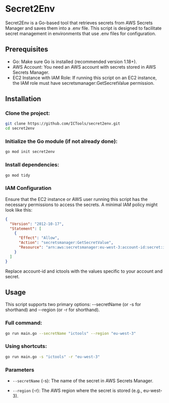# Secret2Env

Secret2Env is a Go-based tool that retrieves secrets from AWS Secrets Manager and saves them into a .env file. This script is designed to facilitate secret management in environments that use .env files for configuration.

## Prerequisites

- Go: Make sure Go is installed (recommended version 1.18+).
- AWS Account: You need an AWS account with secrets stored in AWS Secrets Manager.
- EC2 Instance with IAM Role: If running this script on an EC2 instance, the IAM role must have secretsmanager:GetSecretValue permission.

## Installation

### Clone the project:

```bash
git clone https://github.com/ICTools/secret2env.git
cd secret2env
```


### Initialize the Go module (if not already done):

```bash
go mod init secret2env
```

### Install dependencies:
```bash
go mod tidy
```

### IAM Configuration

Ensure that the EC2 instance or AWS user running this script has the necessary permissions to access the secrets. A minimal IAM policy might look like this:

```json
{
  "Version": "2012-10-17",
  "Statement": [
    {
      "Effect": "Allow",
      "Action": "secretsmanager:GetSecretValue",
      "Resource": "arn:aws:secretsmanager:eu-west-3:account-id:secret:ictools"
    }
  ]
}
```

Replace account-id and ictools with the values specific to your account and secret.

## Usage

This script supports two primary options: --secretName (or -s for shorthand) and --region (or -r for shorthand).

### Full command:

```bash
go run main.go --secretName "ictools" --region "eu-west-3"
```

### Using shortcuts:

```bash
go run main.go -s "ictools" -r "eu-west-3"
```

### Parameters

- `--secretName` (-s): The name of the secret in AWS Secrets Manager.

- `--region` (-r): The AWS region where the secret is stored (e.g., eu-west-3).